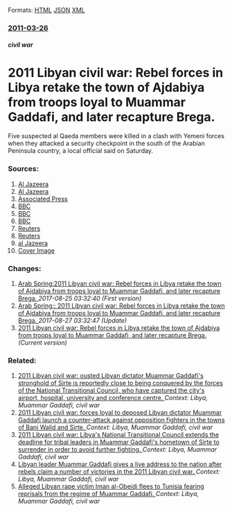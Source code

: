 
Formats: [HTML](/news/2011/03/26/2011-libyan-civil-war-rebel-forces-in-libya-retake-the-town-of-ajdabiya-from-troops-loyal-to-muammar-gaddafi-and-later-recapture-brega.html)  [JSON](/news/2011/03/26/2011-libyan-civil-war-rebel-forces-in-libya-retake-the-town-of-ajdabiya-from-troops-loyal-to-muammar-gaddafi-and-later-recapture-brega.json)  [XML](/news/2011/03/26/2011-libyan-civil-war-rebel-forces-in-libya-retake-the-town-of-ajdabiya-from-troops-loyal-to-muammar-gaddafi-and-later-recapture-brega.xml)  

### [2011-03-26](/news/2011/03/26/index.md)

##### civil war
# 2011 Libyan civil war: Rebel forces in Libya retake the town of Ajdabiya from troops loyal to Muammar Gaddafi, and later recapture Brega. 

Five suspected al Qaeda members were killed in a clash with Yemeni forces when they attacked a security checkpoint in the south of the Arabian Peninsula country, a local official said on Saturday.


### Sources:

1. [Al Jazeera](http://blogs.aljazeera.net/live/africa/live-blog-libya-march-26)
2. [Al Jazeera](http://blogs.aljazeera.net/live/middle-east/syria-live-blog-march-26)
3. [Associated Press](http://www.google.com/hostednews/ap/article/ALeqM5hduedcrUBz4h0cWjB_ixFB4EDJoA?docId=dd3121da9c4640509745c4c689a29c30)
4. [BBC](http://www.bbc.co.uk/news/world-africa-12869658)
5. [BBC](http://www.bbc.co.uk/news/world-middle-east-12870584)
6. [BBC](http://www.bbc.co.uk/news/world-middle-east-12871146)
7. [Reuters](http://in.reuters.com/article/2011/03/26/idINIndia-55899620110326?feedType=RSS&feedName=worldNews)
8. [Reuters](https://www.reuters.com/article/2011/03/26/libya-brega-rebels-idUSLDE72P0FX20110326)
9. [al Jazeera](http://english.aljazeera.net/news/middleeast/2011/03/201132616546326475.html)
9. [Cover Image](https://s4.reutersmedia.net/resources_v2/images/rcom-default.png)

### Changes:

1. [Arab Spring:2011 Libyan civil war: Rebel forces in Libya retake the town of Ajdabiya from troops loyal to Muammar Gaddafi, and later recapture Brega. ](/news/2011/03/26/arab-spring-p2011-libyan-civil-war-rebel-forces-in-libya-retake-the-town-of-ajdabiya-from-troops-loyal-to-muammar-gaddafi-and-later-recapt.md) _2017-08-25 03:32:40 (First version)_
2. [Arab Spring:: 2011 Libyan civil war: Rebel forces in Libya retake the town of Ajdabiya from troops loyal to Muammar Gaddafi, and later recapture Brega. ](/news/2011/03/26/arab-spring-2011-libyan-civil-war-rebel-forces-in-libya-retake-the-town-of-ajdabiya-from-troops-loyal-to-muammar-gaddafi-and-later-recap.md) _2017-08-27 03:32:47 (Update)_
2. [2011 Libyan civil war: Rebel forces in Libya retake the town of Ajdabiya from troops loyal to Muammar Gaddafi, and later recapture Brega. ](/news/2011/03/26/2011-libyan-civil-war-rebel-forces-in-libya-retake-the-town-of-ajdabiya-from-troops-loyal-to-muammar-gaddafi-and-later-recapture-brega.md) _(Current version)_

### Related:

1. [2011 Libyan civil war: ousted Libyan dictator Muammar Gaddafi's stronghold of Sirte is reportedly close to being conquered by the forces of the National Transitional Council, who have captured the city's airport, hospital, university and conference centre. ](/news/2011/10/9/2011-libyan-civil-war-ousted-libyan-dictator-muammar-gaddafi-s-stronghold-of-sirte-is-reportedly-close-to-being-conquered-by-the-forces-of.md) _Context: Libya, Muammar Gaddafi, civil war_
2. [2011 Libyan civil war: forces loyal to deposed Libyan dictator Muammar Gaddafi launch a counter-attack against opposition fighters in the towns of Bani Walid and Sirte. ](/news/2011/09/17/2011-libyan-civil-war-forces-loyal-to-deposed-libyan-dictator-muammar-gaddafi-launch-a-counter-attack-against-opposition-fighters-in-the-to.md) _Context: Libya, Muammar Gaddafi, civil war_
3. [2011 Libyan civil war: Libya's National Transitional Council extends the deadline for tribal leaders in Muammar Gaddafi's hometown of Sirte to surrender in order to avoid further fighting. ](/news/2011/09/1/2011-libyan-civil-war-libya-s-national-transitional-council-extends-the-deadline-for-tribal-leaders-in-muammar-gaddafias-hometown-of-sirt.md) _Context: Libya, Muammar Gaddafi, civil war_
4. [Libyan leader Muammar Gaddafi gives a live address to the nation after rebels claim a number of victories in the 2011 Libyan civil war. ](/news/2011/08/15/libyan-leader-muammar-gaddafi-gives-a-live-address-to-the-nation-after-rebels-claim-a-number-of-victories-in-the-2011-libyan-civil-war.md) _Context: Libya, Muammar Gaddafi, civil war_
5. [Alleged Libyan rape victim Iman al-Obeidi flees to Tunisia fearing reprisals from the regime of Muammar Gaddafi. ](/news/2011/05/8/alleged-libyan-rape-victim-iman-al-obeidi-flees-to-tunisia-fearing-reprisals-from-the-regime-of-muammar-gaddafi.md) _Context: Libya, Muammar Gaddafi, civil war_
